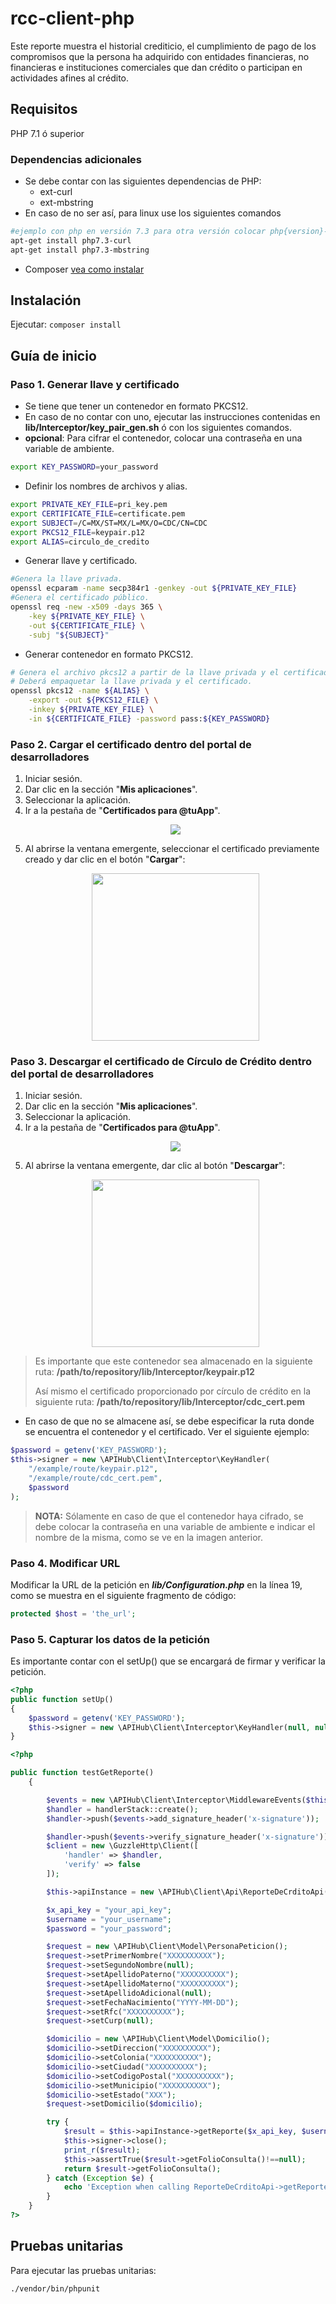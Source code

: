 # rcc-client-php

Este reporte muestra el historial crediticio, el cumplimiento de pago de los compromisos que la persona ha adquirido con entidades financieras, no financieras e instituciones comerciales que dan crédito o participan en actividades afines al crédito.

## Requisitos

PHP 7.1 ó superior
### Dependencias adicionales
- Se debe contar con las siguientes dependencias de PHP:
    - ext-curl
    - ext-mbstring
- En caso de no ser así, para linux use los siguientes comandos
```sh
#ejemplo con php en versión 7.3 para otra versión colocar php{version}-curl
apt-get install php7.3-curl
apt-get install php7.3-mbstring
```
- Composer [vea como instalar][1]
## Instalación

Ejecutar: `composer install`
## Guía de inicio
### Paso 1. Generar llave y certificado
- Se tiene que tener un contenedor en formato PKCS12.
- En caso de no contar con uno, ejecutar las instrucciones contenidas en **lib/Interceptor/key_pair_gen.sh** ó con los siguientes comandos.
- **opcional**: Para cifrar el contenedor, colocar una contraseña en una variable de ambiente.
```sh
export KEY_PASSWORD=your_password
```
- Definir los nombres de archivos y alias.
```sh
export PRIVATE_KEY_FILE=pri_key.pem
export CERTIFICATE_FILE=certificate.pem
export SUBJECT=/C=MX/ST=MX/L=MX/O=CDC/CN=CDC
export PKCS12_FILE=keypair.p12
export ALIAS=circulo_de_credito
```
- Generar llave y certificado.
```sh
#Genera la llave privada.
openssl ecparam -name secp384r1 -genkey -out ${PRIVATE_KEY_FILE}
#Genera el certificado público.
openssl req -new -x509 -days 365 \
    -key ${PRIVATE_KEY_FILE} \
    -out ${CERTIFICATE_FILE} \
    -subj "${SUBJECT}"
```
- Generar contenedor en formato PKCS12.
```sh
# Genera el archivo pkcs12 a partir de la llave privada y el certificado.
# Deberá empaquetar la llave privada y el certificado.
openssl pkcs12 -name ${ALIAS} \
    -export -out ${PKCS12_FILE} \
    -inkey ${PRIVATE_KEY_FILE} \
    -in ${CERTIFICATE_FILE} -password pass:${KEY_PASSWORD}
```
### Paso 2. Cargar el certificado dentro del portal de desarrolladores
 1. Iniciar sesión.
 2. Dar clic en la sección "**Mis aplicaciones**".
 3. Seleccionar la aplicación.
 4. Ir a la pestaña de "**Certificados para @tuApp**".
    <p align="center">
      <img src="https://github.com/APIHub-CdC/imagenes-cdc/blob/master/applications.png">
    </p>
 5. Al abrirse la ventana emergente, seleccionar el certificado previamente creado y dar clic en el botón "**Cargar**":
    <p align="center">
      <img src="https://github.com/APIHub-CdC/imagenes-cdc/blob/master/upload_cert.png" width="268">
    </p>
### Paso 3. Descargar el certificado de Círculo de Crédito dentro del portal de desarrolladores
 1. Iniciar sesión.
 2. Dar clic en la sección "**Mis aplicaciones**".
 3. Seleccionar la aplicación.
 4. Ir a la pestaña de "**Certificados para @tuApp**".
    <p align="center">
        <img src="https://github.com/APIHub-CdC/imagenes-cdc/blob/master/applications.png">
    </p>
 5. Al abrirse la ventana emergente, dar clic al botón "**Descargar**":
    <p align="center">
        <img src="https://github.com/APIHub-CdC/imagenes-cdc/blob/master/download_cert.png" width="268">
    </p>
 > Es importante que este contenedor sea almacenado en la siguiente ruta:
 > **/path/to/repository/lib/Interceptor/keypair.p12**
 >
 > Así mismo el certificado proporcionado por círculo de crédito en la siguiente ruta:
 > **/path/to/repository/lib/Interceptor/cdc_cert.pem**
- En caso de que no se almacene así, se debe especificar la ruta donde se encuentra el contenedor y el certificado. Ver el siguiente ejemplo:
```php
$password = getenv('KEY_PASSWORD');
$this->signer = new \APIHub\Client\Interceptor\KeyHandler(
    "/example/route/keypair.p12",
    "/example/route/cdc_cert.pem",
    $password
);
```
 > **NOTA:** Sólamente en caso de que el contenedor haya cifrado, se debe colocar la contraseña en una variable de ambiente e indicar el nombre de la misma, como se ve en la imagen anterior.
### Paso 4. Modificar URL
 Modificar la URL de la petición en ***lib/Configuration.php*** en la línea 19, como se muestra en el siguiente fragmento de código:
 ```php
 protected $host = 'the_url';
 ```
### Paso 5. Capturar los datos de la petición

Es importante contar con el setUp() que se encargará de firmar y verificar la petición.
```php
<?php
public function setUp()
{
    $password = getenv('KEY_PASSWORD');
    $this->signer = new \APIHub\Client\Interceptor\KeyHandler(null, null, $password);
}    
```
```php
<?php

public function testGetReporte()
    {

        $events = new \APIHub\Client\Interceptor\MiddlewareEvents($this->signer);
        $handler = handlerStack::create();    
        $handler->push($events->add_signature_header('x-signature'));

        $handler->push($events->verify_signature_header('x-signature'));
        $client = new \GuzzleHttp\Client([
            'handler' => $handler,
            'verify' => false
        ]); 

        $this->apiInstance = new \APIHub\Client\Api\ReporteDeCrditoApi($client);

        $x_api_key = "your_api_key";
        $username = "your_username";
        $password = "your_password";

        $request = new \APIHub\Client\Model\PersonaPeticion();
        $request->setPrimerNombre("XXXXXXXXXX");
        $request->setSegundoNombre(null);
        $request->setApellidoPaterno("XXXXXXXXXX");
        $request->setApellidoMaterno("XXXXXXXXXX");
        $request->setApellidoAdicional(null);
        $request->setFechaNacimiento("YYYY-MM-DD");
        $request->setRfc("XXXXXXXXXX");
        $request->setCurp(null);

        $domicilio = new \APIHub\Client\Model\Domicilio();
        $domicilio->setDireccion("XXXXXXXXXX");
        $domicilio->setColonia("XXXXXXXXXX");
        $domicilio->setCiudad("XXXXXXXXXX");
        $domicilio->setCodigoPostal("XXXXXXXXXX");
        $domicilio->setMunicipio("XXXXXXXXXX");
        $domicilio->setEstado("XXX");
        $request->setDomicilio($domicilio);

        try {
            $result = $this->apiInstance->getReporte($x_api_key, $username, $password, $request);
            $this->signer->close();
            print_r($result);
            $this->assertTrue($result->getFolioConsulta()!==null);
            return $result->getFolioConsulta();
        } catch (Exception $e) {
            echo 'Exception when calling ReporteDeCrditoApi->getReporte: ', $e->getMessage(), PHP_EOL;
        }
    }
?>
```
## Pruebas unitarias

Para ejecutar las pruebas unitarias:
```sh
./vendor/bin/phpunit
```
[1]: https://getcomposer.org/doc/00-intro.md#installation-linux-unix-macos

